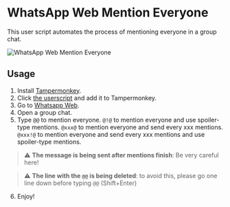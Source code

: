 # WhatsApp Web Mention Everyone

This user script automates the process of mentioning everyone in a group chat.

<!--  Image -->

![WhatsApp Web Mention Everyone](misc/example.jpg)

## Usage

1. Install [Tampermonkey](https://www.tampermonkey.net/).
2. Click [the userscript](https://raw.githubusercontent.com/taltukh/WhatsApp-Web-Mention-Everyone-Userscript-Send-Every-250/main/src/main.user.js) and add it to Tampermonkey.
3. Go to [Whatsapp Web](https://web.whatsapp.com/).
4. Open a group chat.
5. Type `@@` to mention everyone. `@!@` to mention everyone and use spoiler-type mentions. `@xxx@` to mention everyone and send every xxx mentions. `@xxx!@` to mention everyone and send every xxx mentions and use spoiler-type mentions.
> :warning: **The message is being sent after mentions finish**: Be very careful here!

> :warning: **The line with the `@@` is being deleted**: to avoid this, please go one line down before typing `@@` (Shift+Enter)
6. Enjoy!
